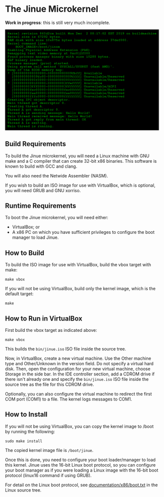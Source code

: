# The Jinue Microkernel #

**Work in progress**: this is still very much incomplete.

![Screenshot](https://raw.githubusercontent.com/phaubertin/jinue/master/doc/screenshot.png)

Build Requirements
------------------

To build the Jinue microkernel, you will need a Linux machine with GNU make and
a C compiler that can create 32-bit x86 binaries. This software is known to
build with GCC and clang.

You will also need the Netwide Assembler (NASM).

If you wish to build an ISO image for use with VirtualBox, which is optional,
you will need GRUB and GNU xorriso.

Runtime Requirements
--------------------

To boot the Jinue microkernel, you will need either:
* VirtualBox; or
* A x86 PC on which you have sufficient privileges to configure the boot manager
to load Jinue.

How to Build
------------

To build the ISO image for use with VirtualBox, build the vbox target with make:
```
make vbox
```
If you will not be using VirtualBox, build only the kernel image, which is the
default target:
```
make
```

How to Run in VirtualBox
------------------------
First build the vbox target as indicated above:
```
make vbox
```
This builds the `bin/jinue.iso` ISO file inside the source tree.

Now, in VirtualBox, create a new virtual machine. Use the Other machine type and
Other/Unknown in the version field. Do not specify a virtual hard disk. Then,
open the configuration for your new virtual machine, choose Storage in the
side bar. In the IDE controller section, add a CDROM drive if there isn't
already one and specify the `bin/jinue.iso` ISO file inside the source tree as
the file for this CDROM drive.

Optionally, you can also configure the virtual machine to redirect the first
COM port (COM1) to a file. The kernel logs messages to COM1.

How to Install
--------------

If you will not be using VirtualBox, you can copy the kernel image to /boot by
running the following:
```
sudo make install
```
The copied kernel image file is `/boot/jinue`.

Once this is done, you need to configure your boot loader/manager to load this
kernel. Jinue uses the 16-bit Linux boot protocol, so you can configure your
boot manager as if you were loading a Linux image with the 16-bit boot protocol
(linux16 command if using GRUB).

For detail on the Linux boot protocol, see
[documentation/x86/boot.txt](https://www.kernel.org/doc/Documentation/x86/boot.txt)
in the Linux source tree.
